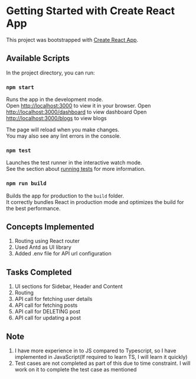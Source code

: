 # Getting Started with Create React App

This project was bootstrapped with [Create React App](https://github.com/facebook/create-react-app).

## Available Scripts

In the project directory, you can run:

### `npm start`

Runs the app in the development mode.\
Open [http://localhost:3000](http://localhost:3000) to view it in your browser.
Open [http://localhost:3000/dashboard](http://localhost:3000/dashboard) to view dashboard
Open [http://localhost:3000/blogs](http://localhost:3000/blogs) to view blogs

The page will reload when you make changes.\
You may also see any lint errors in the console.

### `npm test`

Launches the test runner in the interactive watch mode.\
See the section about [running tests](https://facebook.github.io/create-react-app/docs/running-tests) for more information.

### `npm run build`

Builds the app for production to the `build` folder.\
It correctly bundles React in production mode and optimizes the build for the best performance.


## Concepts Implemented
1. Routing using React router
2. Used Antd as UI library
3. Added .env file for API url configuration

## Tasks Completed
1. UI sections for Sidebar, Header and Content
2. Routing
3. API call for fetching user details
4. API call for fetching posts
5. API call for DELETING post
6. API call for updating a post


## Note
1. I have more experience in to JS compared to Typescript, so I have implemented in JavaScript(If required to learn TS, I will learn it quickly)
2. Test cases are not completed as part of this due to time constraint. I will work on it to complete the test case as mentioned